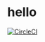 # hello
[![CircleCI](https://circleci.com/gh/Echoliu27/hello.svg?style=svg)](https://circleci.com/gh/Echoliu27/hello)